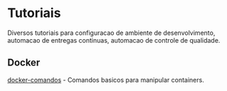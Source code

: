 # Tutoriais
Diversos tutoriais para configuracao de ambiente de desenvolvimento, automacao de entregas continuas, automacao de controle de qualidade.

## Docker

[docker-comandos] - Comandos basicos para manipular containers.


   [docker-comandos]: <https://github.com/dmstole/tutoriais/blob/master/%5Bambiente%5D%5Bdocker%5D-comandos.md>
